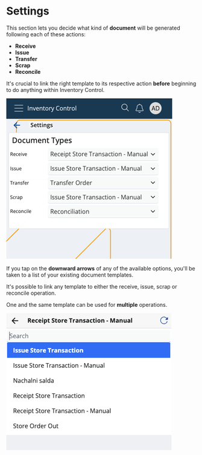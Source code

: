 # Settings

This section lets you decide what kind of **document** will be generated following each of these actions:

* **Receive**
* **Issue**
* **Transfer**
* **Scrap**
* **Reconcile**

It's crucial to link the right template to its respective action **before** beginning to do anything within Inventory Control.

![Settings](pictures/inv_con_set.png)

If you tap on the **downward arrows** of any of the available options, you'll be taken to a list of your existing document templates.

It's possible to link any template to either the receive, issue, scrap or reconcile operation. 

One and the same template can be used for **multiple** operations.

![Settings](pictures/change-documents.png)
